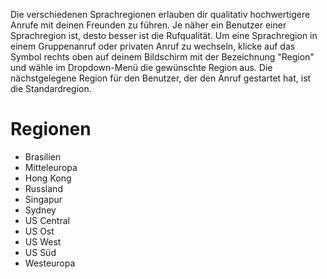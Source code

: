 <!-- TITLE: [DE] Sprachregionen -->
<!-- SUBTITLE: Discord Sprachregionen -->

Die verschiedenen Sprachregionen erlauben dir qualitativ hochwertigere Anrufe mit deinen Freunden zu führen. Je näher ein Benutzer einer Sprachregion ist, desto besser ist die Rufqualität. Um eine Sprachregion in einem Gruppenanruf oder privaten Anruf zu wechseln, klicke auf das Symbol rechts oben auf deinem Bildschirm mit der Bezeichnung "Region" und wähle im Dropdown-Menü die gewünschte Region aus. Die nächstgelegene Region für den Benutzer, der den Anruf gestartet hat, ist die Standardregion.


# Regionen
* Brasilien
* Mitteleuropa
* Hong Kong
* Russland
* Singapur
* Sydney
* US Central
* US Ost
* US West
* US Süd
* Westeuropa